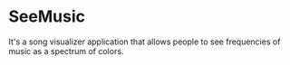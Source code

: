# SeeMusic
It's a song visualizer application that allows people to see frequencies of music as a spectrum of colors.

